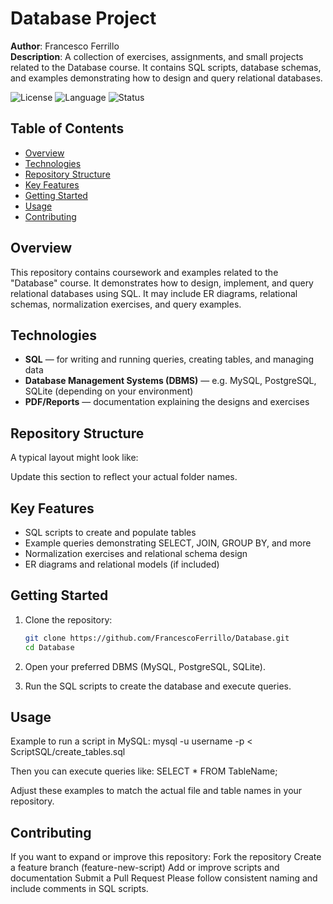# Database Project

**Author**: Francesco Ferrillo  
**Description**: A collection of exercises, assignments, and small projects related to the Database course. It contains SQL scripts, database schemas, and examples demonstrating how to design and query relational databases.

![License](https://img.shields.io/badge/license-Educational-lightgrey)
![Language](https://img.shields.io/badge/language-SQL-blue)
![Status](https://img.shields.io/badge/status-in%20progress-yellow)

## Table of Contents

- [Overview](#overview)
- [Technologies](#technologies)
- [Repository Structure](#repository-structure)
- [Key Features](#key-features)
- [Getting Started](#getting-started)
- [Usage](#usage)
- [Contributing](#contributing)

## Overview

This repository contains coursework and examples related to the "Database" course. It demonstrates how to design, implement, and query relational databases using SQL. It may include ER diagrams, relational schemas, normalization exercises, and query examples.

## Technologies

- **SQL** — for writing and running queries, creating tables, and managing data
- **Database Management Systems (DBMS)** — e.g. MySQL, PostgreSQL, SQLite (depending on your environment)
- **PDF/Reports** — documentation explaining the designs and exercises

## Repository Structure

A typical layout might look like:


Update this section to reflect your actual folder names.

## Key Features

- SQL scripts to create and populate tables
- Example queries demonstrating SELECT, JOIN, GROUP BY, and more
- Normalization exercises and relational schema design
- ER diagrams and relational models (if included)

## Getting Started

1. Clone the repository:
   ```bash
   git clone https://github.com/FrancescoFerrillo/Database.git
   cd Database
2. Open your preferred DBMS (MySQL, PostgreSQL, SQLite).

3. Run the SQL scripts to create the database and execute queries.

## Usage
Example to run a script in MySQL:
mysql -u username -p < ScriptSQL/create_tables.sql

Then you can execute queries like:
SELECT * FROM TableName;

Adjust these examples to match the actual file and table names in your repository.

## Contributing
If you want to expand or improve this repository:
Fork the repository
Create a feature branch (feature-new-script)
Add or improve scripts and documentation
Submit a Pull Request
Please follow consistent naming and include comments in SQL scripts.
